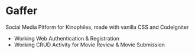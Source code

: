 # Gaffer

Social Media Pltform for Kinophiles, made with vanilla CSS and CodeIgniter

- Working Web Authentication & Registration
- Working CRUD Activity for Movie Review & Movie Submission
